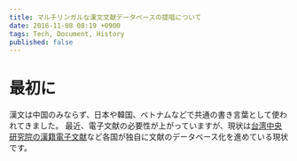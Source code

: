 ```yaml
---
title: マルチリンガルな漢文文献データベースの提唱について
date: 2016-11-08 08:19 +0900
tags: Tech, Document, History
published: false
---
```


# 最初に

漢文は中国のみならず、日本や韓国、ベトナムなどで共通の書き言葉として使われてきました。
最近、電子文献の必要性が上がっていますが、現状は[台湾中央研究院の漢籍電子文献](http://hanji.sinica.edu.tw/)など各国が独自に文献のデータベース化を進めている現状です。
